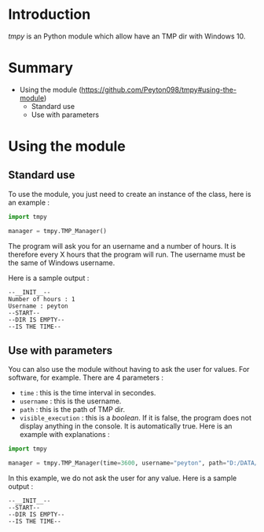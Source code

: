# Introduction
*tmpy* is an Python module which allow have an TMP dir with Windows 10.

# Summary
- Using the module (https://github.com/Peyton098/tmpy#using-the-module)
  - Standard use
  - Use with parameters

# Using the module

## Standard use
To use the module, you just need to create an instance of the class, here is an example :
```Python
import tmpy

manager = tmpy.TMP_Manager()
```
The program will ask you for an username and a number of hours. It is therefore every X hours that the program will run. The username must be the same of Windows username.

Here is a sample output :
```
--__INIT__--
Number of hours : 1
Username : peyton
--START--
--DIR IS EMPTY--
--IS THE TIME--

```

## Use with parameters
You can also use the module without having to ask the user for values. For software, for example. There are 4 parameters :
- ``time`` : this is the time interval in secondes.
- ``username`` : this is the username.
- ``path`` : this is the path of TMP dir.
- ``visible_execution`` : this is a *boolean*. If it is false, the program does not display anything in the console. It is automatically true.
Here is an example with explanations :
```Python
import tmpy

manager = tmpy.TMP_Manager(time=3600, username="peyton", path="D:/DATA/TMP")
```
In this example, we do not ask the user for any value. Here is a sample output :
```
--__INIT__--
--START--
--DIR IS EMPTY--
--IS THE TIME--

```

